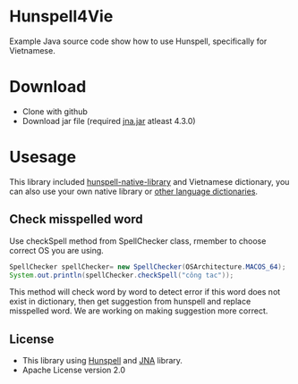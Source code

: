 # Hunspell4Vie
Example Java source code show how to use Hunspell, specifically for Vietnamese.

# Download
  - Clone with github
  - Download jar file (required [jna.jar](http://repo1.maven.org/maven2/net/java/dev/jna/jna/4.3.0/jna-4.3.0.jar) atleast 4.3.0)

# Usesage
This library included [hunspell-native-library](https://github.com/languagetool-org/languagetool/tree/master/hunspell-native-libs/libs/native-lib) and Vietnamese dictionary, you can also use your own native library or [other language dictionaries](https://github.com/titoBouzout/Dictionaries).

## Check misspelled word
Use checkSpell method from SpellChecker class, rmember to choose correct OS you are using.
```java
SpellChecker spellChecker= new SpellChecker(OSArchitecture.MACOS_64);
System.out.println(spellChecker.checkSpell("công tac"));
```
This method will check word by word to detect error if this word does not exist in dictionary, then get suggestion from hunspell and replace misspelled word. We are working on making suggestion more correct.

License
----
  - This library using [Hunspell](https://github.com/hunspell/hunspell) and [JNA](https://github.com/java-native-access/jna) library.
  - Apache License version 2.0
